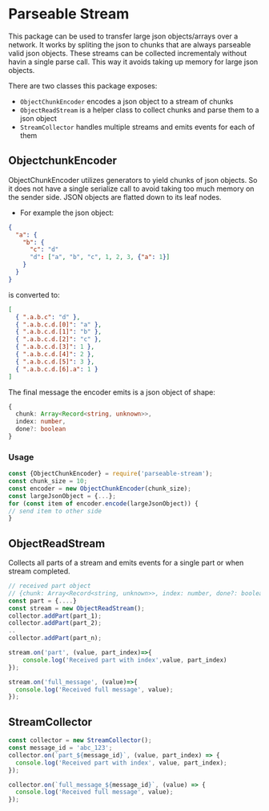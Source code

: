 # Parseable Stream

This package can be used to transfer large json objects/arrays over a network.
It works by spliting the json to chunks that are always parseable valid json objects.
These streams can be collected incrementaly without havin a single parse call.
This way it avoids taking up memory for large json objects.

There are two classes this package exposes:

- `ObjectChunkEncoder` encodes a json object to a stream of chunks
- `ObjectReadStream` is a helper class to collect chunks and parse them to a json object
- `StreamCollector` handles multiple streams and emits events for each of them

## ObjectchunkEncoder

ObjectChunkEncoder utilizes generators to yield chunks of json objects.
So it does not have a single serialize call to avoid taking too much memory on the sender side.
JSON objects are flatted down to its leaf nodes.

- For example the json object:

```json
{
  "a": {
    "b": {
      "c": "d"
      "d": ["a", "b", "c", 1, 2, 3, {"a": 1}]
    }
  }
}
```

is converted to:

```json
[
  { ".a.b.c": "d" },
  { ".a.b.c.d.[0]": "a" },
  { ".a.b.c.d.[1]": "b" },
  { ".a.b.c.d.[2]": "c" },
  { ".a.b.c.d.[3]": 1 },
  { ".a.b.c.d.[4]": 2 },
  { ".a.b.c.d.[5]": 3 },
  { ".a.b.c.d.[6].a": 1 }
]
```

The final message the encoder emits is a json object of shape:

```typescript
{
  chunk: Array<Record<string, unknown>>,
  index: number,
  done?: boolean
}
```

### Usage

```javascript
const {ObjectChunkEncoder} = require('parseable-stream');
const chunk_size = 10;
const encoder = new ObjectChunkEncoder(chunk_size);
const largeJsonObject = {...};
for (const item of encoder.encode(largeJsonObject)) {
// send item to other side
}
```

## ObjectReadStream

Collects all parts of a stream and emits events for a single part or when stream completed.

```javascript
// received part object
// {chunk: Array<Record<string, unknown>>, index: number, done?: boolean};
const part = {....}
const stream = new ObjectReadStream();
collector.addPart(part_1);
collector.addPart(part_2);
..
collector.addPart(part_n);

stream.on('part', (value, part_index)=>{
    console.log('Received part with index',value, part_index)
});

stream.on('full_message', (value)=>{
  console.log('Received full message', value);
});

```

## StreamCollector

```javascript
const collector = new StreamCollector();
const message_id = 'abc_123';
collector.on(`part_${message_id}`, (value, part_index) => {
  console.log('Received part with index', value, part_index);
});

collector.on(`full_message_${message_id}`, (value) => {
  console.log('Received full message', value);
});
```
